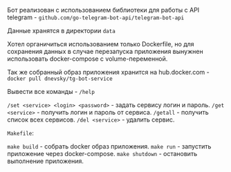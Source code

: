 Бот реализован с использованием библиотеки для работы с API telegram - `github.com/go-telegram-bot-api/telegram-bot-api`

Данные хранятся в директории `data`

Хотел органичиться использованием только Dockerfile, но для сохранения данных в случае перезапуска приложения вынужнен использовать docker-compose с volume-переменной.

Так же собранный образ приложения хранится на hub.docker.com - `docker pull dnevsky/tg-bot-service`

Вывести все команды - `/help`

`/set <service> <login> <password>` - задать сервису логин и пароль.
`/get <service>` - получить логин и пароль от сервиса.
`/getall` - получить список всех сервисов.
`/del <service>` - удалить сервис.

`Makefile`:

`make build` - собрать docker образ приложения.
`make run` - запустить приложение через docker-compose.
`make shutdown` - остановить выполнение приложения.